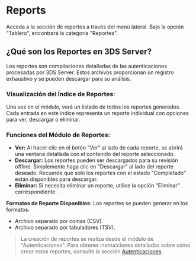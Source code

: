 # Reports

Acceda a la sección de reportes a través del menú lateral. Bajo la opción "Tablero", encontrará la categoría "Reportes".

## ¿Qué son los Reportes en 3DS Server?
Los reportes son compilaciones detalladas de las autenticaciones procesadas por 3DS Server. Estos archivos proporcionan un registro exhaustivo y se pueden descargar para su análisis.

### Visualización del Índice de Reportes:
Una vez en el módulo, verá un listado de todos los reportes generados. Cada entrada en este índice representa un reporte individual con opciones para ver, descargar o eliminar.

### Funciones del Módulo de Reportes:
- **Ver:** Al hacer clic en el botón "Ver" al lado de cada reporte, se abrirá una ventana detallada con el contenido del reporte seleccionado.
- **Descargar:** Los reportes pueden ser descargados para su revisión offline. Simplemente haga clic en "Descargar" al lado del reporte deseado. Recuerde que solo los reportes con el estado "Completado" están disponibles para descargar.
- **Eliminar:** Si necesita eliminar un reporte, utilice la opción "Eliminar" correspondiente.

**Formatos de Reporte Disponibles:**
Los reportes se pueden generar en los formatos:

- Archivo separado por comas (CSV).
- Archivo separado por tabuladores (TSV).

> La creación de reportes se realiza desde el módulo de "Autenticaciones". Para obtener instrucciones detalladas sobre cómo crear estos reportes, consulte la sección [Autenticaciones](url).

